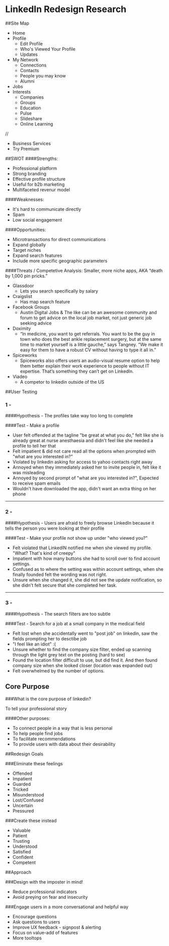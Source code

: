 # LinkedIn Redesign Research

##Site Map

* Home
* Profile
	* Edit Profile
	* Who's Viewed Your Profile
	* Updates 
* My Network
	* Connections
	* Contacts
	* People you may know
	* Alumni 
* Jobs
* Interests
	* Companies
	* Groups
	* Education
	* Pulse
	* Slideshare
	* Online Learning	
 
//
 
* Business Services
* Try Premium

##SWOT
####Strengths: 
* Professional platform
* Strong branding
* Effective profile structure
* Useful for b2b marketing
* Multifaceted revenur model

####Weaknesses: 
* It's hard to communicate directly
* Spam
* Low social engagement

####Opportunities:
* Microtransactions for direct communications
* Expand globally
* Target niches
* Expand search features
* Include more specific geographic parameters

####Threats / Competetive Analysis: 
Smaller, more niche apps, AKA “death by 1,000 pin pricks.” 

* Glassdoor
	* Lets you search specifically by salary
* Craigslist
	* Has map search feature
* Facebook Groups
	* Austin Digital Jobs & The like can be an awesome community and forum to get advice on the local job market, not just generic job seeking advice
* Doximity
	* “In medicine, you want to get referrals. You want to be the guy in town who does the best ankle replacement surgery, but at the same time to market yourself is a little gauche,” says Tangney. “We make it easy for them to have a robust CV without having to type it all in.” 
* Spiceworks
	* Spiceworks also offers users an audio-visual resume option to help them better explain their work experience to people without IT expertise. That’s something they can’t get on LinkedIn.
* Viadeo
	* A competor to linkedin outside of the US

##User Testing

### 1 -

####Hypothesis -
The profiles take way too long to complete

####Test -
Make a profile

* User felt offended at the tagline "be great at what you do," felt like she is already great at nurse anesthaesia and didn't feel like she needed a profile to tell her that 
* Felt impatient & did not care read all the options when prompted with "what are you interested in?"
* Violated by linkedin asking for access to yahoo contacts right away
* Annoyed when they immediately asked her to invite people in, felt like it was misleading
* Annoyed by second prompt of "what are you interested in?", Expected to receive spam emails
* Wouldn't have downloaded the app, didn't want an extra thing on her phone

---

### 2 - 

####Hypothesis - 
Users are afraid to freely browse LinkedIn because it tells the person you were looking at their profile

####Test - 
Make your profile not show up under "who viewed you?"

* Felt violated that LinkedIN notified me when she viewed my profile. "What? That's kind of creepy"
* Impatient with how many buttons she had to scroll over to find account settings. 
* Confused as to where the setting was within account settings, when she finally founded felt the wording was not right. 
* Unsure when she changed it, she did not see the update notification, so she didn't felt secure that she completed her task. 

---
### 3 -

####Hypothesis -
The search filters are too subtle

####Test -
Search for a job at a small company in the medical field

* Felt lost when she accidentally went to "post job" on linkedin, saw the fields prompting her to desctibe job
* "I feel like an idiot" :( 
* Unsure whether to find the company size filter, ended up scanning through the light grey text on the posting (hard to see)
* Found the location filter difficult to use, but did find it. And then found company size when she looked closer (location was expanded out)
* Felt overwhelmed by the number of options. 

## Core Purpose

###What is the core purpose of linkedin? 

To tell your professional story

####Other purposes: 

* To connect people in a way that is less personal
* To help people find jobs
* To facilitate recommendations
* To provide users with data about their desirability

##Redesign Goals

###Eliminate these feelings 
* Offended
* Impatient
* Guarded
* Tricked
* Misunderstood
* Lost/Confused
* Uncertain
* Pressured

###Create these instead
* Valuable
* Patient
* Trusting
* Understood
* Satisfied
* Confident
* Competent

##Approach

###Design with the imposter in mind!
* Reduce professional indicators
* Avoid preying on fear and insecurity

###Engage users in a more conversational and helpful way

* Encourage questions
* Ask questions to users
* Improve UX feedback - signpost & alerting
* Focus on value-add of features
* More tooltops
